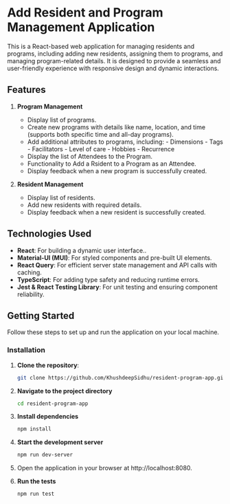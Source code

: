 # Add Resident and Program Management Application

This is a React-based web application for managing residents and programs, including adding new residents, assigning them to programs, and managing program-related details. It is designed to provide a seamless and user-friendly experience with responsive design and dynamic interactions.

## Features

1. **Program Management**

   - Display list of programs.
   - Create new programs with details like name, location, and time (supports both specific time and all-day programs).
   - Add additional attributes to programs, including: - Dimensions - Tags - Facilitators - Level of care - Hobbies - Recurrence
   - Display the list of Attendees to the Program.
   - Functionality to Add a Rsident to a Program as an Attendee.
   - Display feedback when a new program is successfully created.

2. **Resident Management**

   - Display list of residents.
   - Add new residents with required details.
   - Display feedback when a new resident is successfully created.

## Technologies Used

- **React**: For building a dynamic user interface..
- **Material-UI (MUI)**: For styled components and pre-built UI elements.
- **React Query**: For efficient server state management and API calls with caching.
- **TypeScript**: For adding type safety and reducing runtime errors.
- **Jest & React Testing Library**: For unit testing and ensuring component reliability.

## Getting Started

Follow these steps to set up and run the application on your local machine.

### Installation

1. **Clone the repository**:
   ```bash
   git clone https://github.com/KhushdeepSidhu/resident-program-app.git
   ```
2. **Navigate to the project directory**
   ```bash
   cd resident-program-app
   ```
3. **Install dependencies**
   ```bash
   npm install
   ```
4. **Start the development server**
   ```bash
   npm run dev-server
   ```
5. Open the application in your browser at http://localhost:8080.

6. **Run the tests**
   ```bash
   npm run test
   ```
